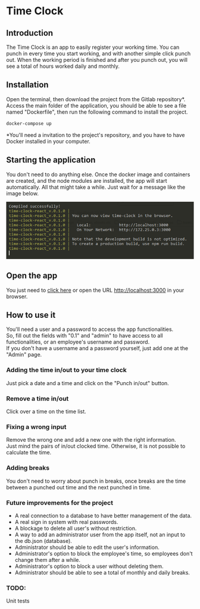 # Time Clock

## Introduction

The Time Clock is an app to easily register your working time. You can punch in every time you start working, and with another simple click punch out. When the working period is finished and after you punch out, you will see a total of hours worked daily and monthly.


## Installation

Open the terminal, then download the project from the Gitlab repository*. Access the main folder of the application, you should be able to see a file named "Dockerfile", then run the following command to install the project.


```bash
docker-compose up
```

*You'll need a invitation to the project's repository, and you have to have Docker installed in your computer.


## Starting the application

You don't need to do anything else. Once the docker image and containers are created, and the node modules are installed, the app will start automatically. All that might take a while. Just wait for a message like the image below.


![Compiled successfully](./public/assets/compiled-successfully.png)


## Open the app

You just need to [click  here](http://localhost:3000) or open the URL <http://localhost:3000> in your browser.


## How to use it

You'll need a user and a password to access the app functionalities.<br/>
So, fill out the fields with "0.1" and "admin" to have access to all functionalities, or an employee's username and password.<br/>
If you don't have a username and a password yourself, just add one at the "Admin" page.<br/>

### Adding the time in/out to your time clock

Just pick a date and a time and click on the "Punch in/out" button.<br/>

### Remove a time in/out

Click over a time on the time list.

### Fixing a wrong input

Remove the wrong one and add a new one with the right information.<br/>
Just mind the pairs of in/out clocked time. Otherwise, it is not possible to calculate the time.<br/>

### Adding breaks

You don't need to worry about punch in breaks, once breaks are the time between a punched out time and the next punched in time.<br/>

### Future improvements for the project 

- A real connection to a database to have better management of the data.
- A real sign in system with real passwords.
- A blockage to delete all user's without restriction.
- A way to add an administrator user from the app itself, not an input to the db.json (database).
- Administrator should be able to edit the user's information.
- Administrator's option to block the employee's time, so employees don't change them after a while. 
- Administrator's option to block a user without deleting them. 
- Administrator should be able to see a total of monthly and daily breaks.

### TODO:

Unit tests
